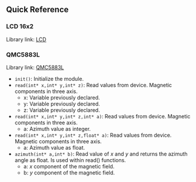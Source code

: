 ## Quick Reference

### LCD 16x2

Library link: [LCD](https://github.com/fmalpartida/New-LiquidCrystal)

### QMC5883L

Library link: [QMC5883L](https://github.com/keepworking/Mecha_QMC5883L/tree/master)

- `init()`: Initialize the module.
- `read(int* x,int* y,int* z)`: Read values from device. Magnetic components in three axis.
  - x: Variable previously declared.
  - y: Variable previously declared.
  - z: Variable previously declared.
- `read(int* x,int* y,int* z,int* a)`: Read values from device. Magnetic components in three axis.
  - a: Azimuth value as integer.
- `read(int* x,int* y,int* z,float* a)`: Read values from device. Magnetic components in three axis.
  - a: Azimuth value as float.
- `azimuth(int* a,int* b)`: Read value of *x* and *y* and returns the azimuth angle as float. Is used within read() functions.
  - a: *x* component of the magnetic field.
  - b: *y* component of the magnetic field.